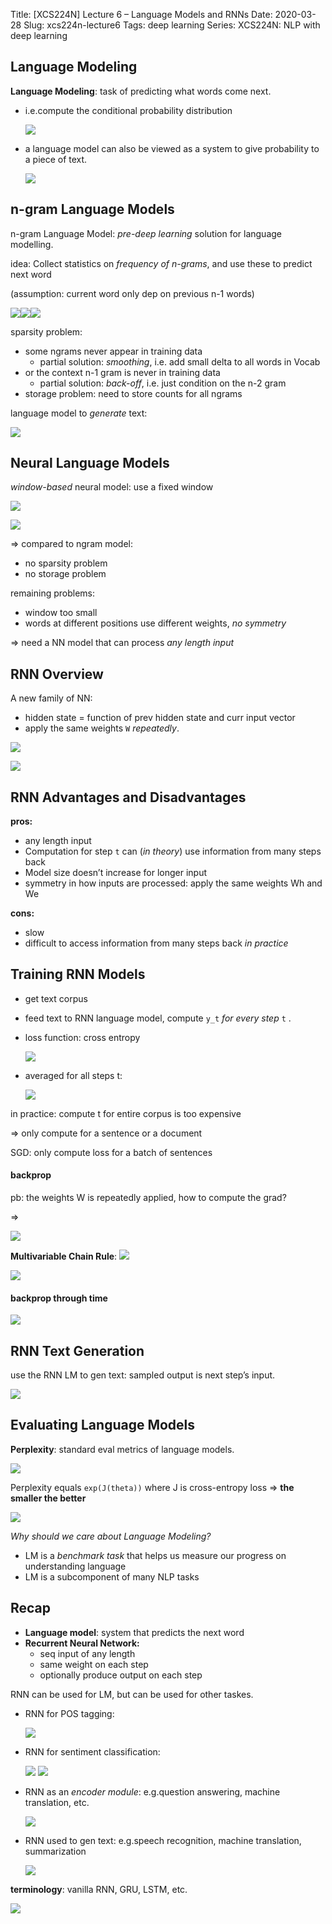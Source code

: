 Title: [XCS224N] Lecture 6 – Language Models and RNNs
Date: 2020-03-28
Slug:  xcs224n-lecture6
Tags: deep learning
Series: XCS224N: NLP with deep learning

Language Modeling
-----------------
**Language Modeling**: task of predicting what words come next.

* i.e.compute the conditional probability distribution

    ![](../images/xcs224n-lecture6/pasted_image.png)

* a language model can also be viewed as a system to give probability to a piece of text.

    ![](../images/xcs224n-lecture6/pasted_image001.png)

n-gram Language Models
----------------------
n-gram Language Model: *pre-deep learning* solution for language modelling.

idea: Collect statistics on *frequency of n-grams*, and use these to predict next word

(assumption: current word only dep on previous n-1 words)

![](../images/xcs224n-lecture6/pasted_image002.png)![](../images/xcs224n-lecture6/pasted_image003.png)![](../images/xcs224n-lecture6/pasted_image004.png)

sparsity problem:

* some ngrams never appear in training data
  + partial solution: *smoothing*, i.e. add small delta to all words in Vocab
* or the context n-1 gram is never in training data 
  + partial solution: *back-off*, i.e. just condition on the n-2 gram
* storage problem: need to store counts for all ngrams

language model to *generate* text:

![](../images/xcs224n-lecture6/pasted_image005.png)

Neural Language Models
----------------------
*window-based* neural model: use a fixed window

![](../images/xcs224n-lecture6/pasted_image006.png)

![](../images/xcs224n-lecture6/pasted_image007.png)

⇒ compared to ngram model:

* no sparsity problem
* no storage problem

remaining problems:

* window too small
* words at different positions use different weights, *no symmetry*

⇒ need a NN model that can process *any length input*

RNN Overview
------------
A new family of NN: 

* hidden state = function of prev hidden state and curr input vector
* apply the same weights `W` *repeatedly*.

![](../images/xcs224n-lecture6/pasted_image009.png)

![](../images/xcs224n-lecture6/pasted_image010.png)

RNN Advantages and Disadvantages
--------------------------------
**pros:**

* any length input
* Computation for step `t` can (*in theory*) use information from many steps back
* Model size doesn’t increase for longer input
* symmetry in how inputs are processed: apply the same weights Wh and We

**cons:**

* slow
* difficult to access information from many steps back *in practice*

Training RNN Models
-------------------

* get text corpus
* feed text to RNN language model, compute `y_t` *for every step* `t` .
* loss function: cross entropy

  ![](../images/xcs224n-lecture6/pasted_image011.png)

* averaged for all steps t:

  ![](../images/xcs224n-lecture6/pasted_image012.png)

in practice: compute t for entire corpus is too expensive

⇒ only compute for a sentence or a document

SGD: only compute loss for a batch of sentences

#### backprop

pb: the weights W is repeatedly applied, how to compute the grad?

⇒

![](../images/xcs224n-lecture6/pasted_image013.png)

**Multivariable Chain Rule**:
![](../images/xcs224n-lecture6/pasted_image014.png)

![](../images/xcs224n-lecture6/pasted_image015.png)

#### backprop through time

![](../images/xcs224n-lecture6/pasted_image016.png)

RNN Text Generation
-------------------
use the RNN LM to gen text: sampled output is next step’s input.

![](../images/xcs224n-lecture6/pasted_image017.png)

Evaluating Language Models
--------------------------
**Perplexity**: standard eval metrics of language models.

![](../images/xcs224n-lecture6/pasted_image021.png)

Perplexity equals `exp(J(theta))` where J is cross-entropy loss ⇒ **the smaller the better**

![](../images/xcs224n-lecture6/pasted_image022.png)

*Why should we care about Language Modeling?*

* LM is a *benchmark task* that helps us measure our progress on understanding language
* LM is a subcomponent of many NLP tasks

Recap
-----

* **Language model**:  system that predicts the next word
* **Recurrent Neural Network:**
  + seq input of any length
  + same weight on each step
  + optionally produce output on each step

RNN can be used for LM, but can be used for other taskes.

* RNN for POS tagging:

  ![](../images/xcs224n-lecture6/pasted_image023.png)

* RNN for sentiment classification:

  ![](../images/xcs224n-lecture6/pasted_image024.png)
  ![](../images/xcs224n-lecture6/pasted_image025.png)

* RNN as an *encoder module*: e.g.question answering, machine translation, etc.

  ![](../images/xcs224n-lecture6/pasted_image026.png)

* RNN used to gen text: e.g.speech recognition, machine translation, summarization

  ![](../images/xcs224n-lecture6/pasted_image028.png)

**terminology**: vanilla RNN, GRU, LSTM, etc.

![](../images/xcs224n-lecture6/pasted_image027.png)
